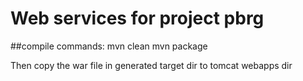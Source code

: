 # Web services for project pbrg

 
##compile commands:
mvn clean 
mvn package 

Then copy the war file in generated target dir to tomcat webapps dir 

